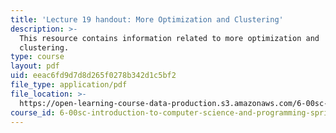 ```yaml
---
title: 'Lecture 19 handout: More Optimization and Clustering'
description: >-
  This resource contains information related to more optimization and
  clustering.
type: course
layout: pdf
uid: eeac6fd9d7d8d265f0278b342d1c5bf2
file_type: application/pdf
file_location: >-
  https://open-learning-course-data-production.s3.amazonaws.com/6-00sc-introduction-to-computer-science-and-programming-spring-2011/eeac6fd9d7d8d265f0278b342d1c5bf2_MIT6_00SCS11_lec19.pdf
course_id: 6-00sc-introduction-to-computer-science-and-programming-spring-2011
---
```

